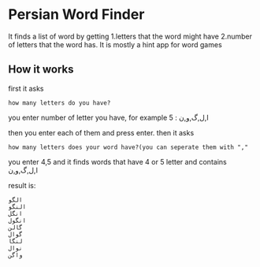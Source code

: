 # Persian Word Finder

It finds a list of word by getting 1.letters that the word might have 2.number of letters that the word has.
It is mostly a hint app for word games

## How it works

first it asks

```
how many letters do you have?
```
you enter number of letter you have, for example 5 : ا,ل,گ,و,ن

then you enter each of them and press enter. then it asks

```
how many letters does your word have?(you can seperate them with ","
```
you enter 4,5 and it finds words that have 4 or 5 letter and contains  ا,ل,گ,و,ن

result is:

```
الگو
النگو
انگل
انگول
گالن
گوال
لنگا
نوال
واگن
```
